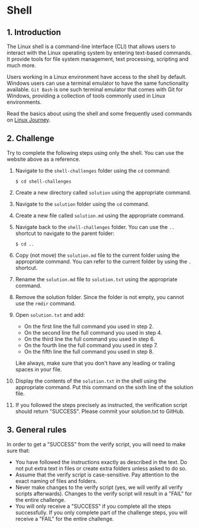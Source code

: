 # Shell

## 1. Introduction

The Linux shell is a command-line interface (CLI) that allows users to interact with the Linux operating system by entering text-based commands. It provide tools for file system management, text processing, scripting and much more.

Users working in a Linux environment have access to the shell by default. Windows users can use a terminal emulator to have the same functionality available. `Git Bash` is one such terminal emulator that comes with Git for Windows, providing a collection of tools commonly used in Linux environments.

Read the basics about using the shell and some frequently used commands on [Linux Journey](https://linuxjourney.com/lesson/the-shell).

## 2. Challenge

Try to complete the following steps using only the shell. You can use the website above as a reference.

1. Navigate to the `shell-challenges` folder using the `cd` command:

   ```console
   $ cd shell-challenges
   ```

1. Create a new directory called `solution` using the appropriate command.
1. Navigate to the `solution` folder using the `cd` command.
1. Create a new file called `solution.md` using the appropriate command.
1. Navigate back to the `shell-challenges` folder. You can use the `..` shortcut to navigate to the parent folder:
   ```console
   $ cd ..
   ```
1. Copy (not move) the `solution.md` file to the current folder using the appropriate command. You can refer to the current folder by using the `.` shortcut.
1. Rename the `solution.md` file to `solution.txt` using the appropriate command.
1. Remove the solution folder. Since the folder is not empty, you cannot use the `rmdir` command.
1. Open `solution.txt` and add:

   - On the first line the full command you used in step 2.
   - On the second line the full command you used in step 4.
   - On the third line the full command you used in step 6.
   - On the fourth line the full command you used in step 7.
   - On the fifth line the full command you used in step 8.

   Like always, make sure that you don't have any leading or trailing spaces in your file.

1. Display the contents of the `solution.txt` in the shell using the appropriate command. Put this command on the sixth line of the solution file.
1. If you followed the steps precisely as instructed, the verification script should return "SUCCESS". Please commit your solution.txt to GitHub.

## 3. General rules

In order to get a "SUCCESS" from the verify script, you will need to make sure that:

- You have followed the instructions exactly as described in the text. Do not put extra text in files or create extra folders unless asked to do so.
- Assume that the verify script is case-sensitive. Pay attention to the exact naming of files and folders.
- Never make changes to the verify script (yes, we will verify all verify scripts afterwards). Changes to the verify script will result in a "FAIL" for the entire challenge.
- You will only receive a "SUCCESS" if you complete all the steps successfully. If you only complete part of the challenge steps, you will receive a "FAIL" for the entire challenge.
